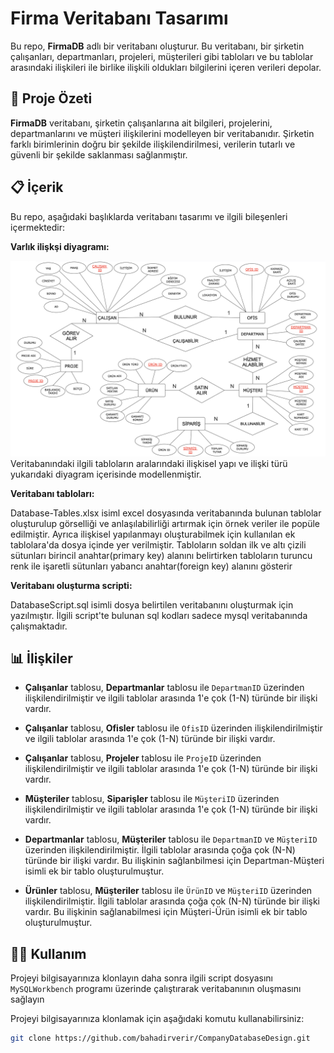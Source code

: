# Firma Veritabanı Tasarımı

Bu repo, **FirmaDB** adlı bir veritabanı oluşturur. Bu veritabanı, bir şirketin çalışanları, departmanları, projeleri, müşterileri gibi tabloları ve bu tablolar arasındaki ilişkileri ile birlike ilişkili oldukları bilgilerini içeren verileri depolar.

## 🚀 Proje Özeti

**FirmaDB** veritabanı, şirketin çalışanlarına ait bilgileri, projelerini, departmanlarını ve müşteri ilişkilerini modelleyen bir veritabanıdır. Şirketin farklı birimlerinin doğru bir şekilde ilişkilendirilmesi, verilerin tutarlı ve güvenli bir şekilde saklanması sağlanmıştır.

## 📋 İçerik

Bu repo, aşağıdaki başlıklarda veritabanı tasarımı ve ilgili bileşenleri içermektedir:

**Varlık ilişkşi diyagramı:** 

![alt text](<Entity-Relationship Diagram.png>)
Veritabanındaki ilgili tabloların aralarındaki ilişkisel yapı ve ilişki türü yukarıdaki diyagram içerisinde modellenmiştir. 

**Veritabanı tabloları:**

Database-Tables.xlsx isiml excel dosyasında veritabanında bulunan tablolar oluşturulup görselliği ve anlaşılabilirliği artırmak için örnek veriler ile popüle edilmiştir. Ayrıca ilişkisel yapılanmayı oluşturabilmek için kullanılan ek tablolara'da dosya içinde yer verilmiştir. Tabloların soldan ilk ve altı çizili sütunları birincil anahtar(primary key) alanını belirtirken tabloların turuncu renk ile işaretli sütunları yabancı anahtar(foreign key) alanını gösterir

**Veritabanı oluşturma scripti:** 

DatabaseScript.sql isimli dosya belirtilen veritabanını oluşturmak için yazılmıştır. İlgili script'te bulunan sql kodları sadece mysql veritabanında çalışmaktadır. 

## 📊 İlişkiler

- **Çalışanlar** tablosu, **Departmanlar** tablosu ile `DepartmanID` üzerinden ilişkilendirilmiştir ve ilgili tablolar arasında 1'e çok (1-N) türünde bir ilişki vardır.

- **Çalışanlar** tablosu, **Ofisler** tablosu ile `OfisID` üzerinden ilişkilendirilmiştir ve ilgili tablolar arasında 1'e çok (1-N) türünde bir ilişki vardır.

- **Çalışanlar** tablosu, **Projeler** tablosu ile `ProjeID` üzerinden ilişkilendirilmiştir ve ilgili tablolar arasında 1'e çok (1-N) türünde bir ilişki vardır.

- **Müşteriler** tablosu, **Siparişler** tablosu ile `MüşteriID` üzerinden ilişkilendirilmiştir ve ilgili tablolar arasında 1'e çok (1-N) türünde bir ilişki vardır.

- **Departmanlar** tablosu, **Müşteriler** tablosu ile `DepartmanID` ve `MüşteriID` üzerinden ilişkilendirilmiştir. İlgili tablolar arasında çoğa çok (N-N) türünde bir ilişki vardır. Bu ilişkinin sağlanbilmesi için Departman-Müşteri isimli ek bir tablo oluşturulmuştur.

- **Ürünler** tablosu, **Müşteriler** tablosu ile `ÜrünID` ve `MüşteriID` üzerinden ilişkilendirilmiştir. İlgili tablolar arasında çoğa çok (N-N) türünde bir ilişki vardır. Bu ilişkinin sağlanabilmesi için Müşteri-Ürün isimli ek bir tablo oluşturulmuştur.

## 🧑‍💻 Kullanım

Projeyi bilgisayarınıza klonlayın daha sonra ilgili script dosyasını `MySQLWorkbench` programı üzerinde çalıştırarak veritabanının oluşmasını sağlayın

Projeyi bilgisayarınıza klonlamak için aşağıdaki komutu kullanabilirsiniz:

```bash
git clone https://github.com/bahadirverir/CompanyDatabaseDesign.git 
